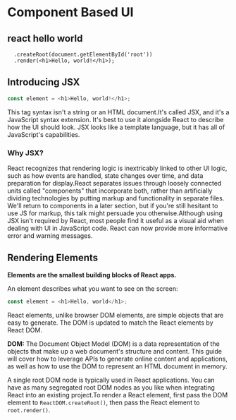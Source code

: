 # Component Based UI

## react hello world

```ReactDOM
  .createRoot(document.getElementById('root'))
  .render(<h1>Hello, world!</h1>);
  ```

## Introducing JSX

```js
const element = <h1>Hello, world!</h1>;
```

This tag syntax isn't a string or an HTML document.It's called JSX, and it's a JavaScript syntax extension. It's best to use it alongside React to describe how the UI should look. JSX looks like a template language, but it has all of JavaScript's capabilities.

### Why JSX?

React recognizes that rendering logic is inextricably linked to other UI logic, such as how events are handled, state changes over time, and data preparation for display.React separates issues through loosely connected units called "components" that incorporate both, rather than artificially dividing technologies by putting markup and functionality in separate files. We'll return to components in a later section, but if you're still hesitant to use JS for markup, this talk might persuade you otherwise.Although using JSX isn't required by React, most people find it useful as a visual aid when dealing with UI in JavaScript code. React can now provide more informative error and warning messages.

## Rendering Elements

**Elements are the smallest building blocks of React apps.**

An element describes what you want to see on the screen:

```js
const element = <h1>Hello, world</h1>;
```

React elements, unlike browser DOM elements, are simple objects that are easy to generate. The DOM is updated to match the React elements by React DOM.

**DOM:** 
The Document Object Model (DOM) is a data representation of the objects that make up a web document's structure and content. This guide will cover how to leverage APIs to generate online content and applications, as well as how to use the DOM to represent an HTML document in memory.

A single root DOM node is typically used in React applications. You can have as many segregated root DOM nodes as you like when integrating React into an existing project.To render a React element, first pass the DOM element to `ReactDOM.createRoot()`, then pass the React element to `root.render()`.
